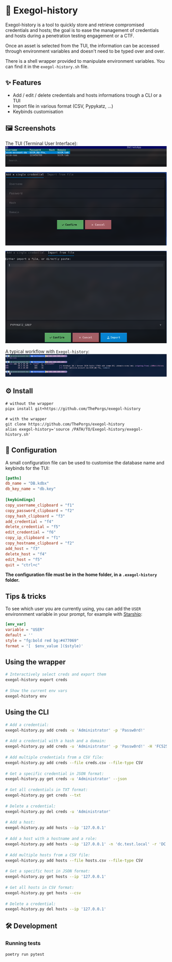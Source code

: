 # 📂 Exegol-history
Exegol-history is a tool to quickly store and retrieve compromised credentials and hosts; the goal is to ease the management of credentials and hosts during a penetration testing engagement or a CTF.

Once an asset is selected from the TUI, the information can be accessed through environment variables and doesn't need to be typed over and over.

There is a shell wrapper provided to manipulate environment variables. You can find it in the `exegol-history.sh` file.

## ✨ Features
- Add / edit / delete credentials and hosts informations trough a CLI or a TUI
- Import file in various format (CSV, Pypykatz, ...)
- Keybinds customisation


## 🖼️ Screenshots
The TUI (Terminal User Interface):
![](screenshots/screenshot01.png)

![](screenshots/screenshot02.png)

![](screenshots/screenshot03.png)

A typical workflow with `Exegol-history`:
![](screenshots/screenshot04.png)

## ⚙️ Install
```
# without the wrapper
pipx install git+https://github.com/ThePorgs/exegol-history

# with the wrapper
git clone https://github.com/ThePorgs/exegol-history
alias exegol-history='source /PATH/TO/Exegol-history/exegol-history.sh'
```

## 📝 Configuration
A small configuration file can be used to customise the database name and keybinds for the TUI:
```toml
[paths]
db_name = "DB.kdbx"
db_key_name = "db.key"

[keybindings]
copy_username_clipboard = "f1"
copy_password_clipboard = "f2"
copy_hash_clipboard = "f3"
add_credential = "f4"
delete_credential = "f5"
edit_credential = "f6"
copy_ip_clipboard = "f1"
copy_hostname_clipboard = "f2"
add_host = "f3"
delete_host = "f4"
edit_host = "f5"
quit = "ctrl+c"
```

**The configuration file must be in the home folder, in a `.exegol-history` folder.**


## Tips & tricks

To see which user you are currently using, you can add the `USER` environnment variable in your prompt, for example with [Starship](https://github.com/starship/starship):
```toml
[env_var]
variable = "USER"
default = ''
style = "fg:bold red bg:#477069"
format = '[  $env_value ]($style)'
```

## Using the wrapper

```sh
# Interactively select creds and export them
exegol-history export creds

# Show the current env vars
exegol-history env
```

## Using the CLI

```sh
# Add a credential:
exegol-history.py add creds -u 'Administrator' -p 'Passw0rd!'

# Add a credential with a hash and a domain:
exegol-history.py add creds -u 'Administrator' -p 'Passw0rd!' -H 'FC525C9683E8FE067095BA2DDC971889' -d 'test.local'

# Add multiple credentials from a CSV file:
exegol-history.py add creds --file creds.csv --file-type CSV

# Get a specific credential in JSON format:
exegol-history.py get creds -u 'Administrator' --json

# Get all credentials in TXT format:
exegol-history.py get creds --txt

# Delete a credential:
exegol-history.py del creds -u 'Administrator'

# Add a host:
exegol-history.py add hosts --ip '127.0.0.1'

# Add a host with a hostname and a role:
exegol-history.py add hosts --ip '127.0.0.1' -n 'dc.test.local' -r 'DC'

# Add multiple hosts from a CSV file:
exegol-history.py add hosts --file hosts.csv --file-type CSV

# Get a specific host in JSON format:
exegol-history.py get hosts --ip '127.0.0.1'

# Get all hosts in CSV format:
exegol-history.py get hosts --csv

# Delete a credential:
exegol-history.py del hosts --ip '127.0.0.1'
```

## 🛠️ Development

### Running tests
```
poetry run pytest
```
